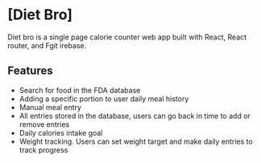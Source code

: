 # [Diet Bro]

Diet bro is a single page calorie counter web app built with React, React router, and Fgit irebase.

## Features

- Search for food in the FDA database
- Adding a specific portion to user daily meal history
- Manual meal entry
- All entries stored in the database, users can go back in time to add or remove entries
- Daily calories intake goal
- Weight tracking. Users can set weight target and make daily entries to track progress

